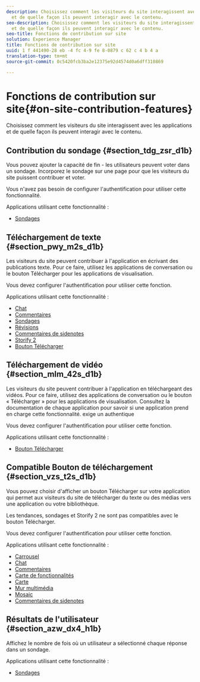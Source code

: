 ```yaml
---
description: Choisissez comment les visiteurs du site interagissent avec les applications
  et de quelle façon ils peuvent interagir avec le contenu.
seo-description: Choisissez comment les visiteurs du site interagissent avec les applications
  et de quelle façon ils peuvent interagir avec le contenu.
seo-title: Fonctions de contribution sur site
solution: Experience Manager
title: Fonctions de contribution sur site
uuid: 1 f 441490-28 eb -4 fc 4-9 fe 8-0879 c 62 c 4 b 4 a
translation-type: tm+mt
source-git-commit: 0c5420fcb3ba2e12375e92d4574d0a6dff310869

---
```



# Fonctions de contribution sur site{#on-site-contribution-features}

Choisissez comment les visiteurs du site interagissent avec les applications et de quelle façon ils peuvent interagir avec le contenu.

## Contribution du sondage {#section_tdg_zsr_d1b}

Vous pouvez ajouter la capacité de fin - les utilisateurs peuvent voter dans un sondage. Incorporez le sondage sur une page pour que les visiteurs du site puissent contribuer et voter.

Vous n'avez pas besoin de configurer l'authentification pour utiliser cette fonctionnalité.

Applications utilisant cette fonctionnalité :

* [Sondages](../c-about-apps/c-polls-app/c-polls-app.md#c_polls_app)

## Téléchargement de texte {#section_pwy_m2s_d1b}

Les visiteurs du site peuvent contribuer à l'application en écrivant des publications texte. Pour ce faire, utilisez les applications de conversation ou le bouton Télécharger pour les applications de visualisation.

Vous devez configurer l'authentification pour utiliser cette fonction.

Applications utilisant cette fonctionnalité :

* [Chat](../c-about-apps/c-chat-app/c-chat-app.md#c_chat_app)
* [Commentaires](/help/using/c-about-apps/c-comments/c-comments.md)
* [Sondages](../c-about-apps/c-polls-app/c-polls-app.md#c_polls_app)
* [Révisions](../c-about-apps/c-reviews-app/c-reviews-app.md#c_reviews_app)
* [Commentaires de sidenotes](../c-about-apps/c-sidenotes-app/c-sidenotes-app.md#c_sidenotes_app)
* [Storify 2](../c-about-apps/c-storify2/c-storify2.md#c_storify2)
* [Bouton Télécharger](../c-about-apps/c-upload-button-app/c-upload-button-app.md#c_upload_button_app)

## Téléchargement de vidéo {#section_mlm_42s_d1b}

Les visiteurs du site peuvent contribuer à l'application en téléchargeant des vidéos. Pour ce faire, utilisez des applications de conversation ou le bouton « Télécharger » pour les applications de visualisation. Consultez la documentation de chaque application pour savoir si une application prend en charge cette fonctionnalité. exige un authentique

Vous devez configurer l'authentification pour utiliser cette fonction.

Applications utilisant cette fonctionnalité :

* [Bouton Télécharger](../c-about-apps/c-upload-button-app/c-upload-button-app.md#c_upload_button_app)

## Compatible Bouton de téléchargement {#section_vzs_t2s_d1b}

Vous pouvez choisir d'afficher un bouton Télécharger sur votre application qui permet aux visiteurs du site de télécharger du texte ou des médias vers une application ou votre bibliothèque.

Les tendances, sondages et Storify 2 ne sont pas compatibles avec le bouton Télécharger.

Vous devez configurer l'authentification pour utiliser cette fonction.

Applications utilisant cette fonctionnalité :

* [Carrousel](../c-about-apps/c-carousel-app/c-carousel-app.md#c_carousel_app)
* [Chat](../c-about-apps/c-chat-app/c-chat-app.md#c_chat_app)
* [Commentaires](/help/using/c-about-apps/c-comments/c-comments.md)
* [Carte de fonctionnalités](../c-about-apps/c-feature-card-app/c-feature-card-app.md#c_feature_card_app)
* [Carte](../c-about-apps/c-map-app/c-map-app.md#c_map_app)
* [Mur multimédia](../c-about-apps/c-media-wall-app/c-media-wall-app.md#c_media_wall_app)
* [Mosaic](../c-about-apps/c-mosaic-app/c-mosaic-app.md#c_mosaic_app)
* [Commentaires de sidenotes](../c-about-apps/c-sidenotes-app/c-sidenotes-app.md#c_sidenotes_app)

## Résultats de l'utilisateur {#section_azw_dx4_h1b}

Affichez le nombre de fois où un utilisateur a sélectionné chaque réponse dans un sondage.

Applications utilisant cette fonctionnalité :

* [Sondages](../c-about-apps/c-polls-app/c-polls-app.md#c_polls_app)

